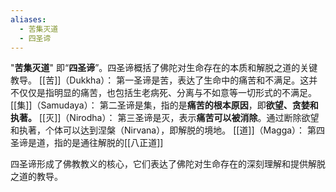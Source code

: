 ```yaml
---
aliases:
  - 苦集灭道
  - 四圣谛
---
```

"**苦集灭道**" 即“**四圣谛**”。四圣谛概括了佛陀对生命存在的本质和解脱之道的关键教导。
[[苦]]（Dukkha）： 第一圣谛是苦，表达了生命中的痛苦和不满足。这并不仅仅是指明显的痛苦，也包括生老病死、分离与不如意等一切形式的不满足。
[[集]]（Samudaya）： 第二圣谛是集，指的是**痛苦的根本原因**，即**欲望、贪婪和执著。**
[[灭]]（Nirodha）： 第三圣谛是灭，表示**痛苦可以被消除**。通过断除欲望和执著，个体可以达到涅槃（Nirvana），即解脱的境地。
[[道]]（Magga）： 第四圣谛是道，指的是通往解脱的[[八正道]]

四圣谛形成了佛教教义的核心，它们表达了佛陀对生命存在的深刻理解和提供解脱之道的教导。